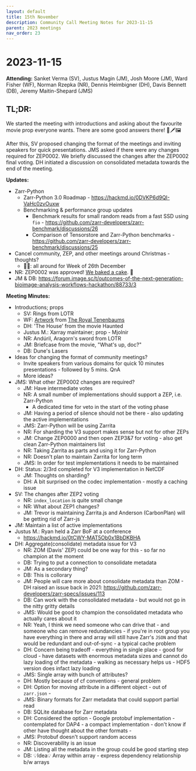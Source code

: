 ```yaml
---
layout: default
title: 15th November
description: Community Call Meeting Notes for 2023-11-15
parent: 2023 meetings
nav_order: 23
---
```


# 2023-11-15

**Attending:** Sanket Verma (SV), Justus Magin (JM), Josh Moore (JM), Ward Fisher (WF), Norman Rzepka (NR), Dennis Heimbigner (DH), Davis Bennett (DB), Jeremy Maitin-Shepard (JMS)

## TL;DR:

We started the meeting with introductions and asking about the favourite movie prop everyone wants. There are some good answers there! 💍🗡️🖼️

After this, SV proposed changing the format of the meetings and inviting speakers for quick presentations. JMS asked if there were any changes required for ZEP0002. We briefly discussed the changes after the ZEP0002 final voting. DH initiated a discussion on consolidated metadata towards the end of the meeting.

**Updates:**

- Zarr-Python
    - Zarr-Python 3.0 Roadmap - <https://hackmd.io/0DVKP6d9QI-VaHc0zvOuxw>
    - Benchmarking & performance group updates
        - Benchmark results for small random reads from a fast SSD using `fio` - <https://github.com/zarr-developers/zarr-benchmark/discussions/26>
        - Comparison of Tensorstore and Zarr-Python benchmarks - <https://github.com/zarr-developers/zarr-benchmark/discussions/25>
- Cancel community, ZEP, and other meetings around Christmas - thoughts?
    - 👍🏻: all around for Week of 26th December
- NR: ZEP0002 was approved! [We baked a cake](https://twitter.com/webknossos/status/1724088479750250830). 🎂
- JM & DB: <https://forum.image.sc/t/outcomes-of-the-next-generation-bioimage-analysis-workflows-hackathon/88733/3>

**Meeting Minutes:**

- Introductions; props
    - SV: Rings from LOTR
    - WF: [Artwork](https://live.staticflickr.com/1080/865347710_9fb1bff7f4_b.jpg) from [The Royal Tenenbaums](https://g.co/kgs/6Dg8nW)
    - DH: 'The House' from the movie Haunted
    - Justus M.: Xarray maintainer; prop - Mjolnir
    - NR: Andúril, Aragorn's sword from LOTR
    - JM: Briefcase from the movie, "What's up, doc?"
    - DB: Dune's Lasers
- Ideas for changing the format of community meetings?
    - Invite speakers from various domains for quick 10 minutes presentations - followed by 5 mins. QnA
    - More ideas?
- JMS: What other ZEP0002 changes are required?
    - JM: Have intermediate votes
    - NR: A small number of implementations should support a ZEP, i.e. Zarr-Python
        - A dedicated time for veto in the start of the voting phase
    - JM: Having a period of silence should not be there - also updating the active implementations
    - JMS: Zarr-Python will be using Zarrita
    - NR: For sharding the V3 support makes sense but not for other ZEPs
    - JM: Change ZEP0000 and then open ZEP3&7 for voting - also get clean Zarr-Python maintainers list
    - NR: Taking Zarrita as parts and using it for Zarr-Python
    - NR: Doesn't plan to maintain Zarrita for long term
    - JMS: In order for test implementations it needs to be maintained
- DH: Status: 2/3rd completed for V3 implementation in NetCDF
    - JM: Thoughts on sharding?
    - DH: A bit surprised on the codec implementation - mostly a caching issue
- SV: The changes after ZEP2 voting
    - NR: `index_location` is quite small change
    - NR: What about ZEP1 changes?
    - JM: Trevor is maintaining Zarrita.js and Anderson (CarbonPlan) will be getting rid of Zarr-js
- JM: Maintain a list of active implementations
- Justus M.: Ryan held a Zarr BoF at a conference
    - <https://hackmd.io/0tCWY-MAT5Ob0x1BbDKBHA>
- DH: Aggregate(consolidate) metadata issue for V3
    - NR: ZOM (Davis' ZEP) could be one way for this - so far no champion at the moment
    - DB: Trying to put a connection to consolidate metadata
    - JM: As a secondary thing?
    - DB: This is collorary
    - JM: People will care more about consolidate metadata than ZOM - DH raised an issue back in 2021: <https://github.com/zarr-developers/zarr-specs/issues/113>
    - DB: Can work with the consolidated metadata - but would not go in the nitty gritty details
    - JMS: Would be good to champion the consolidated metadata who actually cares about it
    - NR: Yeah, I think we need someone who can drive that - and someone who can remove redundancies - if you're in root group you have everything in there and array will still have Zarr's `JSON` and that would be redundant and out-of-sync - a typical cache problem
    - DH: Concern being tradeoff - everything in single place - good for cloud - have datasets with enormous metadata sizes and cannot do lazy loading of the metadata - walking as necessary helps us - HDF5 version does infact lazy loading
    - JMS: Single array with bunch of attributes?
    - DH: Mostly because of cf conventions - general problem
    - DH: Option for moving attribute in a different object - out of `zarr.json` - 
    - JMS: Binary formats for Zarr metadata that could support partial read
    - DB: SQLite database for Zarr metadata
    - DH: Considered the option - Google protobuf implementation - contemplated for DAP4 - a compact implementation - don't know if other have thought about the other formats - 
    - JMS: Protobuf doesn't support random access
    - NR: Discoverability is an issue
    - JM: Listing all the metadata in the group could be good starting step
    - DB: 💡Idea💡 Array within array - express dependency relationship b/w arrays
